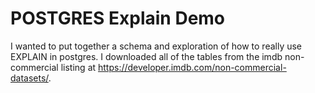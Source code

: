 # POSTGRES Explain Demo

I wanted to put together a schema and exploration of how to really use EXPLAIN in postgres. I downloaded all of the tables from the imdb non-commercial listing at https://developer.imdb.com/non-commercial-datasets/. 


